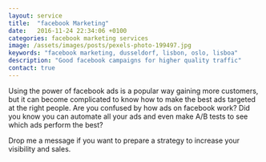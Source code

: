 ```yaml
---
layout: service
title:  "facebook Marketing"
date:   2016-11-24 22:34:06 +0100
categories: facebook marketing services
image: /assets/images/posts/pexels-photo-199497.jpg
keywords: "facebook marketing, dusseldorf, lisbon, oslo, lisboa"
description: "Good facebook campaigns for higher quality traffic"
contact: true
---
```

Using the power of facebook ads is a popular way gaining more customers, but it can become complicated to know how to make the best ads targeted at the right people.
Are you confused by how ads on facebook work? Did you know you can automate all your ads and even make A/B tests to see which ads perform the best?

Drop me a message if you want to prepare a strategy to increase your visibility and sales.

